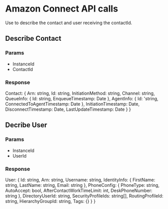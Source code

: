 # Amazon Connect API calls

Use to describe the contact and user receiving the contactId.

## Describe Contact

### Params
- InstanceId
- ContactId

### Response
Contact: {
    Arn: string,
    Id: string,
    InitiationMethod: string,
    Channel: string,
    QueueInfo: {
      Id: string,
      EnqueueTimestamp: Date
    },
    AgentInfo: {
      Id: 'string,
      ConnectedToAgentTimestamp: Date
    },
    InitiationTimestamp: Date,
    DisconnectTimestamp: Date,
    LastUpdateTimestamp: Date
  }
}

## Decribe User

### Params
- InstanceId
- UserId

### Response

User: {
    Id: string,
    Arn: string,
    Username: string,
    IdentityInfo: {
      FirstName: string,
      LastName: string,
      Email: string
    },
    PhoneConfig: {
      PhoneType: string,
      AutoAccept: bool,
      AfterContactWorkTimeLimit: int,
      DeskPhoneNumber: string
    },
    DirectoryUserId: string,
    SecurityProfileIds: string[],
    RoutingProfileId: string,
    HierarchyGroupId: string,
    Tags: {}
  }
}